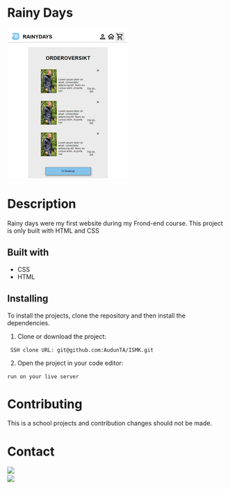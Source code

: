 # Rainy Days

![The PlantSpire homepage](https://github.com/AudunTA/RainyDays/blob/main/rainy.png "Logo")



# Description
Rainy days were my first website during my Frond-end course. This project is only built with HTML and CSS

## Built with

* CSS
* HTML


## Installing

To install the projects, clone the repository and then install the dependencies.

1. Clone or download the project:
 ```
  SSH clone URL: git@github.com:AudunTA/ISMK.git
 ```
2. Open the project in your code editor:
```
run on your live server
```

# Contributing
This is a school projects and contribution changes should not be made.


# Contact

[![](https://img.shields.io/badge/GitHub-100000?style=for-the-badge&logo=github&logoColor=white)](https://github.com/AudunTA) <br />
[![](https://img.shields.io/badge/LinkedIn-0077B5?style=for-the-badge&logo=linkedin&logoColor=white)](https://www.linkedin.com/in/audun-thompson-anderssen-79b3b3222/)




